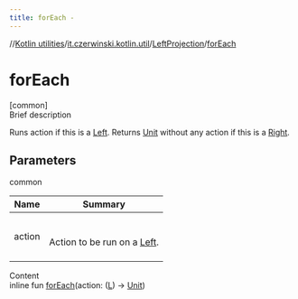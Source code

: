 ```yaml
---
title: forEach -
---
```

//[Kotlin utilities](../../index.html)/[it.czerwinski.kotlin.util](../index.html)/[LeftProjection](index.html)/[forEach](for-each.html)



# forEach  
[common]  
Brief description  


Runs action if this is a [Left](../-left/index.html). Returns [Unit](https://kotlinlang.org/api/latest/jvm/stdlib/kotlin/-unit/index.html) without any action if this is a [Right](../-right/index.html).



## Parameters  
  
common  
  
|  Name|  Summary| 
|---|---|
| action| <br><br>Action to be run on a [Left](../-left/index.html).<br><br>
  
  
Content  
inline fun [forEach](for-each.html)(action: ([L](index.html)) -> [Unit](https://kotlinlang.org/api/latest/jvm/stdlib/kotlin/-unit/index.html))  



